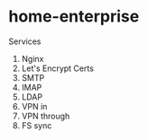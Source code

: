 # home-enterprise

Services
1. Nginx
1. Let's Encrypt Certs
1. SMTP
1. IMAP
1. LDAP
1. VPN in
1. VPN through
1. FS sync

